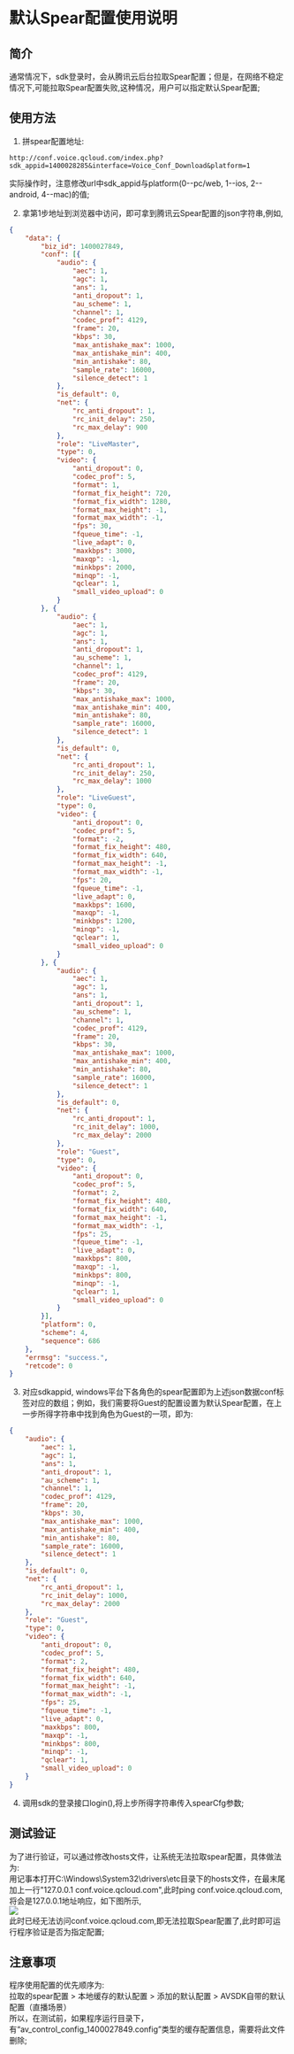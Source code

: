 # 默认Spear配置使用说明

## 简介
通常情况下，sdk登录时，会从腾讯云后台拉取Spear配置；但是，在网络不稳定情况下,可能拉取Spear配置失败,这种情况，用户可以指定默认Spear配置;

## 使用方法

1. 拼spear配置地址:
```
http://conf.voice.qcloud.com/index.php?sdk_appid=1400028285&interface=Voice_Conf_Download&platform=1
```
实际操作时，注意修改url中sdk_appid与platform(0--pc/web, 1--ios, 2--android, 4--mac)的值;

2. 拿第1步地址到浏览器中访问，即可拿到腾讯云Spear配置的json字符串,例如,
```json
{
	"data": {
		"biz_id": 1400027849,
		"conf": [{
			"audio": {
				"aec": 1,
				"agc": 1,
				"ans": 1,
				"anti_dropout": 1,
				"au_scheme": 1,
				"channel": 1,
				"codec_prof": 4129,
				"frame": 20,
				"kbps": 30,
				"max_antishake_max": 1000,
				"max_antishake_min": 400,
				"min_antishake": 80,
				"sample_rate": 16000,
				"silence_detect": 1
			},
			"is_default": 0,
			"net": {
				"rc_anti_dropout": 1,
				"rc_init_delay": 250,
				"rc_max_delay": 900
			},
			"role": "LiveMaster",
			"type": 0,
			"video": {
				"anti_dropout": 0,
				"codec_prof": 5,
				"format": 1,
				"format_fix_height": 720,
				"format_fix_width": 1280,
				"format_max_height": -1,
				"format_max_width": -1,
				"fps": 30,
				"fqueue_time": -1,
				"live_adapt": 0,
				"maxkbps": 3000,
				"maxqp": -1,
				"minkbps": 2000,
				"minqp": -1,
				"qclear": 1,
				"small_video_upload": 0
			}
		}, {
			"audio": {
				"aec": 1,
				"agc": 1,
				"ans": 1,
				"anti_dropout": 1,
				"au_scheme": 1,
				"channel": 1,
				"codec_prof": 4129,
				"frame": 20,
				"kbps": 30,
				"max_antishake_max": 1000,
				"max_antishake_min": 400,
				"min_antishake": 80,
				"sample_rate": 16000,
				"silence_detect": 1
			},
			"is_default": 0,
			"net": {
				"rc_anti_dropout": 1,
				"rc_init_delay": 250,
				"rc_max_delay": 1000
			},
			"role": "LiveGuest",
			"type": 0,
			"video": {
				"anti_dropout": 0,
				"codec_prof": 5,
				"format": -2,
				"format_fix_height": 480,
				"format_fix_width": 640,
				"format_max_height": -1,
				"format_max_width": -1,
				"fps": 20,
				"fqueue_time": -1,
				"live_adapt": 0,
				"maxkbps": 1600,
				"maxqp": -1,
				"minkbps": 1200,
				"minqp": -1,
				"qclear": 1,
				"small_video_upload": 0
			}
		}, {
			"audio": {
				"aec": 1,
				"agc": 1,
				"ans": 1,
				"anti_dropout": 1,
				"au_scheme": 1,
				"channel": 1,
				"codec_prof": 4129,
				"frame": 20,
				"kbps": 30,
				"max_antishake_max": 1000,
				"max_antishake_min": 400,
				"min_antishake": 80,
				"sample_rate": 16000,
				"silence_detect": 1
			},
			"is_default": 0,
			"net": {
				"rc_anti_dropout": 1,
				"rc_init_delay": 1000,
				"rc_max_delay": 2000
			},
			"role": "Guest",
			"type": 0,
			"video": {
				"anti_dropout": 0,
				"codec_prof": 5,
				"format": 2,
				"format_fix_height": 480,
				"format_fix_width": 640,
				"format_max_height": -1,
				"format_max_width": -1,
				"fps": 25,
				"fqueue_time": -1,
				"live_adapt": 0,
				"maxkbps": 800,
				"maxqp": -1,
				"minkbps": 800,
				"minqp": -1,
				"qclear": 1,
				"small_video_upload": 0
			}
		}],
		"platform": 0,
		"scheme": 4,
		"sequence": 686
	},
	"errmsg": "success.",
	"retcode": 0
}
```

3. 对应sdkappid, windows平台下各角色的spear配置即为上述json数据conf标签对应的数组；例如，我们需要将Guest的配置设置为默认Spear配置，在上一步所得字符串中找到角色为Guest的一项，即为:
```json
{
	"audio": {
		"aec": 1,
		"agc": 1,
		"ans": 1,
		"anti_dropout": 1,
		"au_scheme": 1,
		"channel": 1,
		"codec_prof": 4129,
		"frame": 20,
		"kbps": 30,
		"max_antishake_max": 1000,
		"max_antishake_min": 400,
		"min_antishake": 80,
		"sample_rate": 16000,
		"silence_detect": 1
	},
	"is_default": 0,
	"net": {
		"rc_anti_dropout": 1,
		"rc_init_delay": 1000,
		"rc_max_delay": 2000
	},
	"role": "Guest",
	"type": 0,
	"video": {
		"anti_dropout": 0,
		"codec_prof": 5,
		"format": 2,
		"format_fix_height": 480,
		"format_fix_width": 640,
		"format_max_height": -1,
		"format_max_width": -1,
		"fps": 25,
		"fqueue_time": -1,
		"live_adapt": 0,
		"maxkbps": 800,
		"maxqp": -1,
		"minkbps": 800,
		"minqp": -1,
		"qclear": 1,
		"small_video_upload": 0
	}
}
```

4. 调用sdk的登录接口login(),将上步所得字符串传入spearCfg参数;

## 测试验证

为了进行验证，可以通过修改hosts文件，让系统无法拉取spear配置，具体做法为:<br/>
用记事本打开C:\Windows\System32\drivers\etc目录下的hosts文件，在最末尾加上一行"127.0.0.1	conf.voice.qcloud.com",此时ping conf.voice.qcloud.com,将会是127.0.0.1地址响应，如下图所示,<br/>
![](https://mc.qcloudimg.com/static/img/6f901bcc483d7fb2e3ce15a9541f2632/2.png)
<br/>此时已经无法访问conf.voice.qcloud.com,即无法拉取Spear配置了,此时即可运行程序验证是否为指定配置;

## 注意事项
程序使用配置的优先顺序为: <br/>
拉取的spear配置 > 本地缓存的默认配置 > 添加的默认配置 > AVSDK自带的默认配置（直播场景）
<br/>所以，在测试前，如果程序运行目录下，有“av_control_config_1400027849.config”类型的缓存配置信息，需要将此文件删除;
